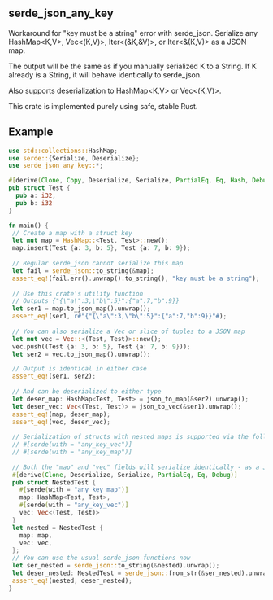 ## serde_json_any_key
Workaround for \"key must be a string\" error with serde_json. Serialize any HashMap<K,V>, Vec<(K,V)>, Iter<(&K,&V)>, or Iter<&(K,V)> as a JSON map.

The output will be the same as if you manually serialized K to a String.
If K already is a String, it will behave identically to serde_json.

Also supports deserialization to HashMap<K,V> or Vec<(K,V)>.

This crate is implemented purely using safe, stable Rust.

## Example

```rust
use std::collections::HashMap;
use serde::{Serialize, Deserialize};
use serde_json_any_key::*;

#[derive(Clone, Copy, Deserialize, Serialize, PartialEq, Eq, Hash, Debug)]
pub struct Test {
  pub a: i32,
  pub b: i32
}

fn main() {
 // Create a map with a struct key
 let mut map = HashMap::<Test, Test>::new();
 map.insert(Test {a: 3, b: 5}, Test {a: 7, b: 9});
 
 // Regular serde_json cannot serialize this map
 let fail = serde_json::to_string(&map);
 assert_eq!(fail.err().unwrap().to_string(), "key must be a string");
 
 // Use this crate's utility function
 // Outputs {"{\"a\":3,\"b\":5}":{"a":7,"b":9}}
 let ser1 = map.to_json_map().unwrap();
 assert_eq!(ser1, r#"{"{\"a\":3,\"b\":5}":{"a":7,"b":9}}"#);
 
 // You can also serialize a Vec or slice of tuples to a JSON map
 let mut vec = Vec::<(Test, Test)>::new();
 vec.push((Test {a: 3, b: 5}, Test {a: 7, b: 9}));
 let ser2 = vec.to_json_map().unwrap();

 // Output is identical in either case
 assert_eq!(ser1, ser2);
 
 // And can be deserialized to either type
 let deser_map: HashMap<Test, Test> = json_to_map(&ser2).unwrap();
 let deser_vec: Vec<(Test, Test)> = json_to_vec(&ser1).unwrap();
 assert_eq!(map, deser_map);
 assert_eq!(vec, deser_vec);
 
 // Serialization of structs with nested maps is supported via the following attributes:
 // #[serde(with = "any_key_vec")]
 // #[serde(with = "any_key_map")]
 
 // Both the "map" and "vec" fields will serialize identically - as a JSON map
 #[derive(Clone, Deserialize, Serialize, PartialEq, Eq, Debug)]
 pub struct NestedTest {
   #[serde(with = "any_key_map")]
   map: HashMap<Test, Test>,
   #[serde(with = "any_key_vec")]
   vec: Vec<(Test, Test)>
 }
 let nested = NestedTest {
   map: map,
   vec: vec,
 };
 // You can use the usual serde_json functions now
 let ser_nested = serde_json::to_string(&nested).unwrap();
 let deser_nested: NestedTest = serde_json::from_str(&ser_nested).unwrap();
 assert_eq!(nested, deser_nested);
}
```
